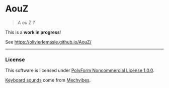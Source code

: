 # AouZ

> _A ou Z ?_

This is a **work in progress**!

See https://olivierlemasle.github.io/AouZ/

---

### License

This software is licensed under [PolyForm Noncommercial License 1.0.0](./LICENSE.md).

[Keyboard sounds](./src/assets/sounds/) come from [Mechvibes](https://github.com/hainguyents13/mechvibes/).
